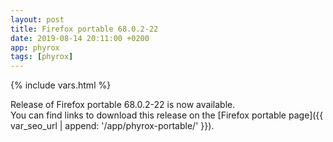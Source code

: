 ```yaml
---
layout: post
title: Firefox portable 68.0.2-22
date: 2019-08-14 20:11:00 +0200
app: phyrox
tags: [phyrox]
---
```

{% include vars.html %}

Release of Firefox portable 68.0.2-22 is now available.<br />
You can find links to download this release on the [Firefox portable page]({{ var_seo_url | append: '/app/phyrox-portable/' }}).